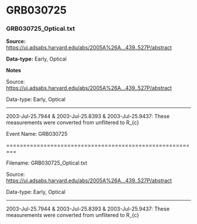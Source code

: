 # GRB030725


### GRB030725_Optical.txt


**Source:** https://ui.adsabs.harvard.edu/abs/2005A%26A...439..527P/abstract

**Data-type:** Early, Optical

**Notes**

Source: https://ui.adsabs.harvard.edu/abs/2005A%26A...439..527P/abstract

Data-type: Early, Optical

---------------------------------------------------------

2003-Jul-25.7944 & 2003-Jul-25.8393 & 2003-Jul-25.9437: These measurements were converted from unflitered to R_{c}

Event Name: GRB030725

=========================================================

Filename: GRB030725_Optical.txt

Source: https://ui.adsabs.harvard.edu/abs/2005A%26A...439..527P/abstract

Data-type: Early, Optical

---------------------------------------------------------

2003-Jul-25.7944 & 2003-Jul-25.8393 & 2003-Jul-25.9437: These measurements were converted from unflitered to R_{c}